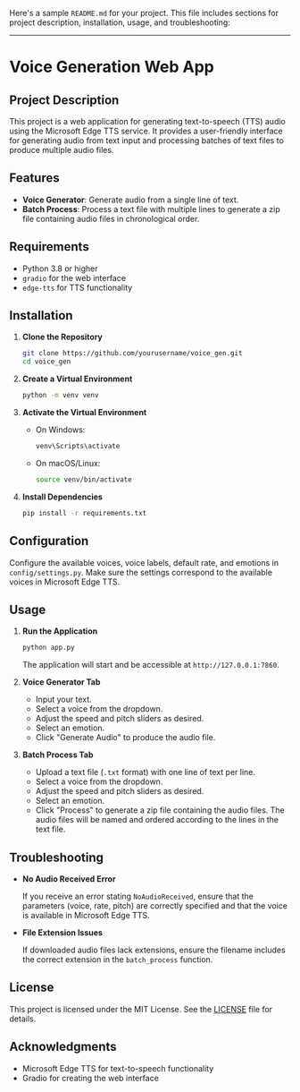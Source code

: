Here's a sample `README.md` for your project. This file includes sections for project description, installation, usage, and troubleshooting:

---

# Voice Generation Web App

## Project Description

This project is a web application for generating text-to-speech (TTS) audio using the Microsoft Edge TTS service. It provides a user-friendly interface for generating audio from text input and processing batches of text files to produce multiple audio files.

## Features

- **Voice Generator**: Generate audio from a single line of text.
- **Batch Process**: Process a text file with multiple lines to generate a zip file containing audio files in chronological order.

## Requirements

- Python 3.8 or higher
- `gradio` for the web interface
- `edge-tts` for TTS functionality

## Installation

1. **Clone the Repository**

   ```bash
   git clone https://github.com/yourusername/voice_gen.git
   cd voice_gen
   ```

2. **Create a Virtual Environment**

   ```bash
   python -m venv venv
   ```

3. **Activate the Virtual Environment**

   - On Windows:

     ```bash
     venv\Scripts\activate
     ```

   - On macOS/Linux:

     ```bash
     source venv/bin/activate
     ```

4. **Install Dependencies**

   ```bash
   pip install -r requirements.txt
   ```

## Configuration

Configure the available voices, voice labels, default rate, and emotions in `config/settings.py`. Make sure the settings correspond to the available voices in Microsoft Edge TTS.

## Usage

1. **Run the Application**

   ```bash
   python app.py
   ```

   The application will start and be accessible at `http://127.0.0.1:7860`.

2. **Voice Generator Tab**

   - Input your text.
   - Select a voice from the dropdown.
   - Adjust the speed and pitch sliders as desired.
   - Select an emotion.
   - Click "Generate Audio" to produce the audio file.

3. **Batch Process Tab**

   - Upload a text file (`.txt` format) with one line of text per line.
   - Select a voice from the dropdown.
   - Adjust the speed and pitch sliders as desired.
   - Select an emotion.
   - Click "Process" to generate a zip file containing the audio files. The audio files will be named and ordered according to the lines in the text file.

## Troubleshooting

- **No Audio Received Error**

  If you receive an error stating `NoAudioReceived`, ensure that the parameters (voice, rate, pitch) are correctly specified and that the voice is available in Microsoft Edge TTS.

- **File Extension Issues**

  If downloaded audio files lack extensions, ensure the filename includes the correct extension in the `batch_process` function.

## License

This project is licensed under the MIT License. See the [LICENSE](LICENSE) file for details.

## Acknowledgments

- Microsoft Edge TTS for text-to-speech functionality
- Gradio for creating the web interface